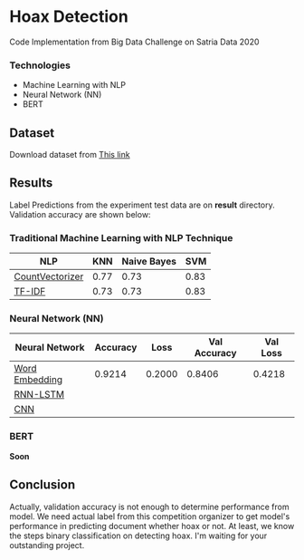 # Hoax Detection

Code Implementation from Big Data Challenge on Satria Data 2020

### Technologies

- Machine Learning with NLP
- Neural Network (NN)
- BERT

## Dataset

Download dataset from [This link](https://drive.google.com/drive/folders/1KFBPq1orHLW2XSsRFiTHbYAsJ4Gr2i0V?usp=sharing)

## Results

Label Predictions from the experiment test data are on **result** directory. Validation accuracy are shown below:

### Traditional Machine Learning with NLP Technique

| NLP                 | KNN  | Naive Bayes | SVM  |
| ------------------- | ---- | ----------- | ---- |
| [CountVectorizer]() | 0.77 | 0.73        | 0.83 |
| [TF-IDF]()          | 0.73 | 0.73        | 0.83 |

### Neural Network (NN)

| Neural Network     | Accuracy | Loss   | Val Accuracy | Val Loss |
| ------------------ | -------- | ------ | ------------ | -------- |
| [Word Embedding]() | 0.9214   | 0.2000 | 0.8406       | 0.4218   |
| [RNN-LSTM]()       |          |        |              |          |
| [CNN]()            |          |        |              |          |

### BERT

**Soon**

## Conclusion

Actually, validation accuracy is not enough to determine performance from model.
We need actual label from this competition organizer to get model's performance in predicting document whether hoax or not. At least, we know the steps binary classification on detecting hoax. I'm waiting for your outstanding project.
